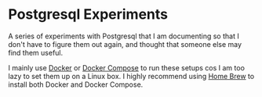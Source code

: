 # Postgresql Experiments

A series of experiments with Postgresql that I am documenting so that I don't have to figure them out again, and thought that someone else may find them useful.

I mainly use [Docker](https://docs.docker.com/engine/installation/) or [Docker Compose](https://docs.docker.com/machine/install-machine/) to run these setups cos I am too lazy to set them up on a Linux box.  I highly recommend using [Home Brew](http://brew.sh/) to install both Docker and Docker Compose.
